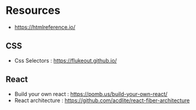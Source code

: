 # Resources
*  https://htmlreference.io/

## CSS
* Css Selectors : https://flukeout.github.io/

## React 
* Build your own react : https://pomb.us/build-your-own-react/
* React architecture : https://github.com/acdlite/react-fiber-architecture
